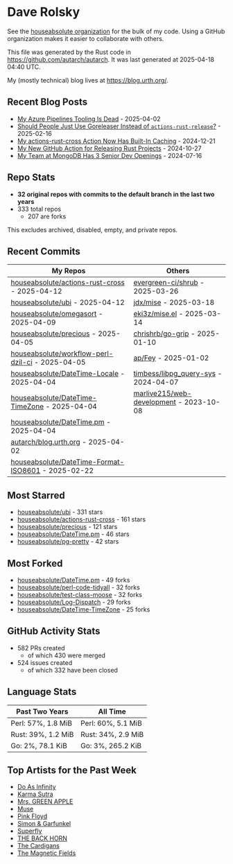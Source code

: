 
# Dave Rolsky

See the [houseabsolute organization](https://github.com/houseabsolute) for the
bulk of my code. Using a GitHub organization makes it easier to collaborate
with others.

This file was generated by the Rust code in
https://github.com/autarch/autarch. It was last generated at 2025-04-18 04:40 UTC.

My (mostly technical) blog lives at https://blog.urth.org/.

## Recent Blog Posts

- [My Azure Pipelines Tooling Is Dead](https://blog.urth.org/2025/04/02/my-azure-pipelines-tooling-is-dead/) - 2025-04-02
- [Should People Just Use Goreleaser Instead of `actions-rust-release`?](https://blog.urth.org/2025/02/16/should-people-just-use-goreleaser-instead-of-actions-rust-release/) - 2025-02-16
- [My actions-rust-cross Action Now Has Built-In Caching](https://blog.urth.org/2024/12/21/my-actions-rust-cross-action-now-has-built-in-caching/) - 2024-12-21
- [My New GitHub Action for Releasing Rust Projects](https://blog.urth.org/2024/10/27/my-new-github-action-for-releasing-rust-projects/) - 2024-10-27
- [My Team at MongoDB Has 3 Senior Dev Openings](https://blog.urth.org/2024/07/16/my-team-at-mongodb-has-3-senior-dev-openings/) - 2024-07-16


## Repo Stats
- **32 original repos with commits to the default branch in the last two years**
- 333 total repos
  - 207 are forks

This excludes archived, disabled, empty, and private repos.

## Recent Commits
| My Repos | Others |
|----------|--------|
| [houseabsolute/actions-rust-cross](https://github.com/houseabsolute/actions-rust-cross) - 2025-04-12              | [evergreen-ci/shrub](https://github.com/evergreen-ci/shrub) - 2025-03-26                |
| [houseabsolute/ubi](https://github.com/houseabsolute/ubi) - 2025-04-12              | [jdx/mise](https://github.com/jdx/mise) - 2025-03-18                |
| [houseabsolute/omegasort](https://github.com/houseabsolute/omegasort) - 2025-04-09              | [eki3z/mise.el](https://github.com/eki3z/mise.el) - 2025-03-14                |
| [houseabsolute/precious](https://github.com/houseabsolute/precious) - 2025-04-05              | [chrishrb/go-grip](https://github.com/chrishrb/go-grip) - 2025-01-10                |
| [houseabsolute/workflow-perl-dzil-ci](https://github.com/houseabsolute/workflow-perl-dzil-ci) - 2025-04-05              | [ap/Fey](https://github.com/ap/Fey) - 2025-01-02                |
| [houseabsolute/DateTime-Locale](https://github.com/houseabsolute/DateTime-Locale) - 2025-04-04              | [timbess/libpg_query-sys](https://github.com/timbess/libpg_query-sys) - 2024-04-07                |
| [houseabsolute/DateTime-TimeZone](https://github.com/houseabsolute/DateTime-TimeZone) - 2025-04-04              | [marlive215/web-development](https://github.com/marlive215/web-development) - 2023-10-08                |
| [houseabsolute/DateTime.pm](https://github.com/houseabsolute/DateTime.pm) - 2025-04-04              |                 |
| [autarch/blog.urth.org](https://github.com/autarch/blog.urth.org) - 2025-04-02              |                 |
| [houseabsolute/DateTime-Format-ISO8601](https://github.com/houseabsolute/DateTime-Format-ISO8601) - 2025-02-22              |                 |


## Most Starred
- [houseabsolute/ubi](https://github.com/houseabsolute/ubi) - 331 stars
- [houseabsolute/actions-rust-cross](https://github.com/houseabsolute/actions-rust-cross) - 161 stars
- [houseabsolute/precious](https://github.com/houseabsolute/precious) - 121 stars
- [houseabsolute/DateTime.pm](https://github.com/houseabsolute/DateTime.pm) - 46 stars
- [houseabsolute/pg-pretty](https://github.com/houseabsolute/pg-pretty) - 42 stars


## Most Forked
- [houseabsolute/DateTime.pm](https://github.com/houseabsolute/DateTime.pm) - 49 forks
- [houseabsolute/perl-code-tidyall](https://github.com/houseabsolute/perl-code-tidyall) - 32 forks
- [houseabsolute/test-class-moose](https://github.com/houseabsolute/test-class-moose) - 32 forks
- [houseabsolute/Log-Dispatch](https://github.com/houseabsolute/Log-Dispatch) - 29 forks
- [houseabsolute/DateTime-TimeZone](https://github.com/houseabsolute/DateTime-TimeZone) - 25 forks


## GitHub Activity Stats
- 582 PRs created
  - of which 430 were merged
- 524 issues created
  - of which 332 have been closed

## Language Stats
| Past Two Years        | All Time                |
|-----------------------|-------------------------|
| Perl: 57%, 1.8 MiB              | Perl: 60%, 5.1 MiB                |
| Rust: 39%, 1.2 MiB              | Rust: 34%, 2.9 MiB                |
| Go: 2%, 78.1 KiB              | Go: 3%, 265.2 KiB                |


## Top Artists for the Past Week
* [Do As Infinity](https://musicbrainz.org/artist/b128a994-2400-432d-b26a-8feede87daa8)
* [Karma Sutra](https://musicbrainz.org/artist/7a7e3196-3d02-449d-85f3-465ccc2e28cc)
* [Mrs. GREEN APPLE](https://musicbrainz.org/artist/9ce674b7-5180-41f7-9ac2-95dc0d8a0ed2)
* [Muse](https://musicbrainz.org/artist/9c9f1380-2516-4fc9-a3e6-f9f61941d090)
* [Pink Floyd](https://musicbrainz.org/artist/83d91898-7763-47d7-b03b-b92132375c47)
* [Simon &amp; Garfunkel](https://musicbrainz.org/artist/5d02f264-e225-41ff-83f7-d9b1f0b1874a)
* [Superfly](https://musicbrainz.org/search?query=Superfly&amp;type=artist&amp;method=indexed)
* [THE BACK HORN](https://musicbrainz.org/artist/05f4fbf4-d01f-4dac-bd66-9613e4db8044)
* [The Cardigans](https://musicbrainz.org/artist/3e55d51d-687f-4a9d-af96-2fabccf802e5)
* [The Magnetic Fields](https://musicbrainz.org/artist/3ff72a59-f39d-411d-9f93-2d4a86413013)

